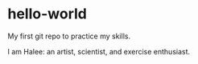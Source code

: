 # hello-world
My first git repo to practice my skills.

I am Halee: an artist, scientist, and exercise enthusiast.
